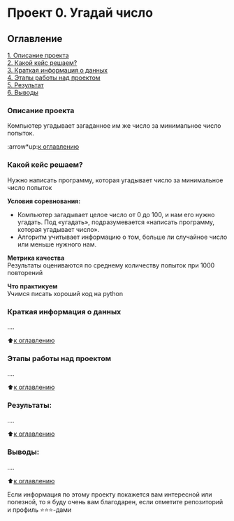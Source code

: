 # Проект 0. Угадай число

## Оглавление

[1. Описание проекта](README.md#Описание-проекта)  
[2. Какой кейс решаем?](README.md#Какой-кейс-решаем)  
[3. Краткая информация о данных](README.md#Краткая-информация-о-данных)  
[4. Этапы работы над проектом](README.md#Этапы-работы-над-проектом)  
[5. Результат](README.md#Результат)  
[6. Выводы](README.md#Выводы)

### Описание проекта

Компьютер угадывает загаданное им же число за минимальное число попыток.

:arrow*up:[к оглавлению](*)

### Какой кейс решаем?

Нужно написать программу, которая угадывает число за минимальное число попыток

**Условия соревнования:**

- Компьютер загадывает целое число от 0 до 100, и нам его нужно угадать. Под «угадать», подразумевается «написать программу, которая угадывает число».
- Алгоритм учитывает информацию о том, больше ли случайное число или меньше нужного нам.

**Метрика качества**  
Результаты оцениваются по среднему количеству попыток при 1000 повторений

**Что практикуем**  
Учимся писать хороший код на python

### Краткая информация о данных

....

:arrow_up:[к оглавлению](README.md#Оглавление)

### Этапы работы над проектом

....

:arrow_up:[к оглавлению](README.md#Оглавление)

### Результаты:

....

:arrow_up:[к оглавлению](README.md#Оглавление)

### Выводы:

....

:arrow_up:[к оглавлению](README.md#Оглавление)

Если информация по этому проекту покажется вам интересной или полезной, то я буду очень вам благодарен, если отметите репозиторий и профиль ⭐️⭐️⭐️-дами
